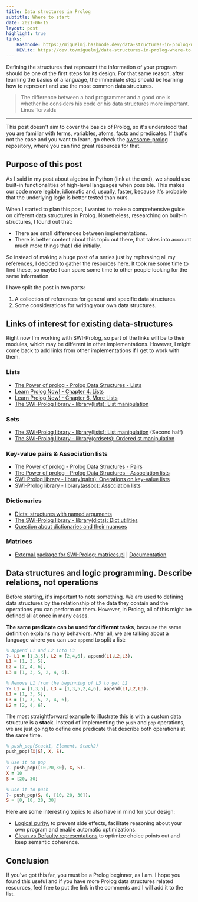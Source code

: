 ```yaml
---
title: Data structures in Prolog
subtitle: Where to start
date: 2021-06-15
layout: post
highlight: true
links: 
    Hashnode: https://miguelmj.hashnode.dev/data-structures-in-prolog-where-to-start
    DEV.to: https://dev.to/miguelmj/data-structures-in-prolog-where-to-start-53gm
---
```


Defining the structures that represent the information of your program should be one of the first steps for its design. For that same reason, after learning the basics of a language, the immediate step should be learning how to represent and use the most common data structures.

> The difference between a bad programmer and a good one is whether he considers his code or his data structures more important.
Linus Torvalds

***

This post doesn't aim to cover the basics of Prolog, so it's understood that you are familiar with terms, variables, atoms, facts and predicates. If that's not the case and you want to learn, go check the [awesome-prolog](https://github.com/klaussinani/awesome-prolog#resources) repository, where you can find great resources for that.

## Purpose of this post

As I said in my post about algebra in Python (link at the end), we should use built-in functionalities of high-level languages when possible. This makes our code more legible, idiomatic and, usually, faster, because it's probable that the underlying logic is better tested than ours.

When I started to plan this post, I wanted to make a comprehensive guide on different data structures in Prolog. Nonetheless, researching on built-in structures, I found out that:

- There are small differences between implementations.
- There is better content about this topic out there, that takes into account much more things that I did initially.

So instead of making a huge post of a series just by rephrasing all my references, I decided to gather the resources here. It took me some time to find these, so maybe I can spare some time to other people looking for the same information.

I have split the post in two parts:

1. A collection of references for general and specific data structures. 
2. Some considerations for writing your own data structures.

## Links of interest for existing data-structures

Right now I'm working with SWI-Prolog, so part of the links will be to their modules, which may be different in other implementations. However, I might come back to add links from other implementations if I get to work with them.

### Lists

- [The Power of prolog - Prolog Data Structures - Lists](https://www.metalevel.at/prolog/data#list)
- [Learn Prolog Now! - Chapter 4. Lists](https://www.let.rug.nl/bos/lpn//lpnpage.php?pagetype=html&pageid=lpn-htmlch4)
- [Learn Prolog Now! - Chapter 6. More Lists](https://www.let.rug.nl/bos/lpn//lpnpage.php?pagetype=html&pageid=lpn-htmlch6)
- [The SWI-Prolog library - library(lists): List manipulation](https://eu.swi-prolog.org/pldoc/man?section=lists)

### Sets

- [The SWI-Prolog library - library(lists): List manipulation](https://eu.swi-prolog.org/pldoc/man?section=lists#is_set/1) (Second half)
- [The SWI-Prolog library - library(ordsets): Ordered st manipulation](https://eu.swi-prolog.org/pldoc/man?section=ordsets)

### Key-value pairs & Association lists

- [The Power of prolog - Prolog Data Structures - Pairs](https://www.metalevel.at/prolog/data#pair)
- [The Power of prolog - Prolog Data Structures - Association lists](https://www.metalevel.at/prolog/data#assoc)
- [SWI-Prolog library - library(pairs): Operations on key-value lists](https://eu.swi-prolog.org/pldoc/man?section=pairs)
- [SWI-Prolog library - library(assoc): Association lists](https://eu.swi-prolog.org/pldoc/man?section=assoc)

### Dictionaries

- [Dicts: structures with named arguments](https://www.swi-prolog.org/pldoc/man?section=bidicts)
- [The SWI-Prolog library - library(dicts): Dict utilities](https://eu.swi-prolog.org/pldoc/man?section=dicts)
- [Question about dictionaries and their nuances](https://swi-prolog.discourse.group/t/question-about-dictionaries-and-their-nuances/1045/2)

### Matrices

- [External package for SWI-Prolog: matrices.pl](https://github.com/friguzzi/matrix) | [Documentation](https://www.swi-prolog.org/pack/file_details/matrix/prolog/matrix.pl)

## Data structures and logic programming. Describe relations, not operations

Before starting, it's important to note something. We are used to defining data structures by the relationship of the data they contain and the operations you can perform on them. However, in Prolog, all of this might be defined all at once in many cases.

**The same predicate can be used for different tasks**, because the same definition explains many behaviors. After all, we are talking about a language where you can use `append` to split a list:

```prolog
% Append L1 and L2 into L3
?- L1 = [1,3,5], L2 = [2,4,6], append(L1,L2,L3).
L1 = [1, 3, 5],
L2 = [2, 4, 6],
L3 = [1, 3, 5, 2, 4, 6].

% Remove L1 from the beginning of L3 to get L2
?- L1 = [1,3,5], L3 = [1,3,5,2,4,6], append(L1,L2,L3).
L1 = [1, 3, 5],
L3 = [1, 3, 5, 2, 4, 6],
L2 = [2, 4, 6].
```

The most straightforward example to illustrate this is with a custom data structure is a **stack**. Instead of implementing the `push` and `pop` operations, we are just going to define one predicate that describe both operations at the same time.

```prolog
% push_pop(Stack1, Element, Stack2)
push_pop([X|S], X, S).

% Use it to pop
?- push_pop([10,20,30], X, S).
X = 10
S = [20, 30]

% Use it to push
?- push_pop(S, 0, [10, 20, 30]).
S = [0, 10, 20, 30]
```

Here are some interesting topics to also have in mind for your design:
- [Logical purity](https://www.metalevel.at/prolog/purity), to prevent side effects, facilitate reasoning about your own program and enable automatic optimizations.
- [Clean vs Defaulty representations](https://www.metalevel.at/prolog/data#clean) to optimize choice points out and keep semantic coherence.

## Conclusion

If you've got this far, you must be a Prolog beginner, as I am. I hope you found this useful and if you have more Prolog data structures related resources, feel free to put the link in the comments and I will add it to the list.

